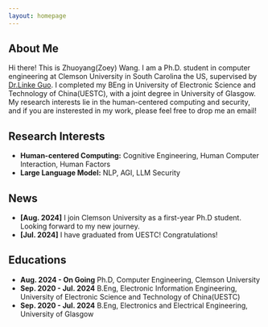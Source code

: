 ```yaml
---
layout: homepage
---
```


## About Me

Hi there! This is Zhuoyang(Zoey) Wang. I am a Ph.D. student in computer engineering at Clemson University in South Carolina the US, supervised by [Dr.Linke Guo](https://cecas.clemson.edu/~linkeg/index.html). I completed my BEng in University of Electronic Science and Technology of China(UESTC), with a joint degree in University of Glasgow. My research interests lie in the human-centered computing and security, and if you are insterested in my work, please feel free to drop me an email!

## Research Interests

- **Human-centered Computing:** Cognitive Engineering, Human Computer Interaction, Human Factors
- **Large Language Model:** NLP, AGI, LLM Security
  

## News

- **[Aug. 2024]** I join Clemson University as a first-year Ph.D student. Looking forward to my new journey.
- **[Jul. 2024]** I have graduated from UESTC! Congratulations!


## Educations

- **Aug. 2024 -  On Going** Ph.D, Computer Engineering, Clemson University
- **Sep. 2020 - Jul. 2024** B.Eng, Electronic Information Engineering, University of Electronic Science and Technology of China(UESTC)
- **Sep. 2020 - Jul. 2024** B.Eng, Electronics and Electrical Engineering, University of Glasgow

